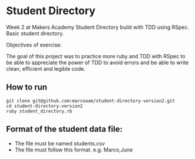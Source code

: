 Student Directory
=================

Week 2 at Makers Academy Student Directory build with TDD using RSpec. Basic student directory.

Objectives of exercise:

The goal of this project was to practice more ruby and TDD with RSpec to be able to appreciate the power of TDD to avoid errors and be able to write clean, efficient and legible code.

How to run
----------

```shell
git clone git@github.com:marcoaam/student-directory-version2.git
cd student-directory-version2
ruby student_directory.rb
```

Format of the student data file:
---------------------------------

- The file must be named students.csv
- The file must follow this format. e.g. Marco,June
